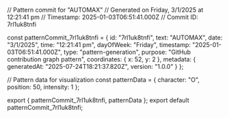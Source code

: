 // Pattern commit for "AUTOMAX"
// Generated on Friday, 3/1/2025 at 12:21:41 pm
// Timestamp: 2025-01-03T06:51:41.000Z
// Commit ID: 7rl1uk8tnfi

const patternCommit_7rl1uk8tnfi = {
  id: "7rl1uk8tnfi",
  text: "AUTOMAX",
  date: "3/1/2025",
  time: "12:21:41 pm",
  dayOfWeek: "Friday",
  timestamp: "2025-01-03T06:51:41.000Z",
  type: "pattern-generation",
  purpose: "GitHub contribution graph pattern",
  coordinates: {
    x: 52,
    y: 2
  },
  metadata: {
    generatedAt: "2025-07-24T18:21:37.820Z",
    version: "1.0.0"
  }
};

// Pattern data for visualization
const patternData = {
  character: "O",
  position: 50,
  intensity: 1
};

export { patternCommit_7rl1uk8tnfi, patternData };
export default patternCommit_7rl1uk8tnfi;

